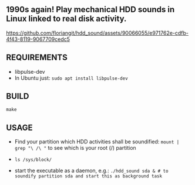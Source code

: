 ## 1990s again! Play mechanical HDD sounds in Linux linked to real disk activity.


https://github.com/floriangit/hdd_sound/assets/90066055/e971762e-cdfb-4f43-8119-9067709cedc5



REQUIREMENTS
------------
* libpulse-dev
* In Ubuntu just:
`sudo apt install libpulse-dev`

BUILD
-----
`make`

USAGE
-----
* Find your partition which HDD activities shall be soundified: `mount | grep "\ /\ "` to see which is your root (/) partition
* `ls /sys/block/`

* start the executable as a daemon, e.g.:
`./hdd_sound sda & # to soundify partition sda and start this as background task`

